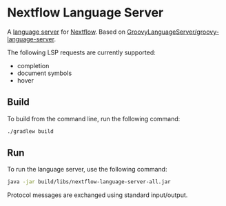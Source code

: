 # Nextflow Language Server

A [language server](https://microsoft.github.io/language-server-protocol/) for [Nextflow](https://nextflow.io/). Based on [GroovyLanguageServer/groovy-language-server](https://github.com/GroovyLanguageServer/groovy-language-server).

The following LSP requests are currently supported:

- completion
- document symbols
- hover

## Build

To build from the command line, run the following command:

```sh
./gradlew build
```

## Run

To run the language server, use the following command:

```sh
java -jar build/libs/nextflow-language-server-all.jar
```

Protocol messages are exchanged using standard input/output.
